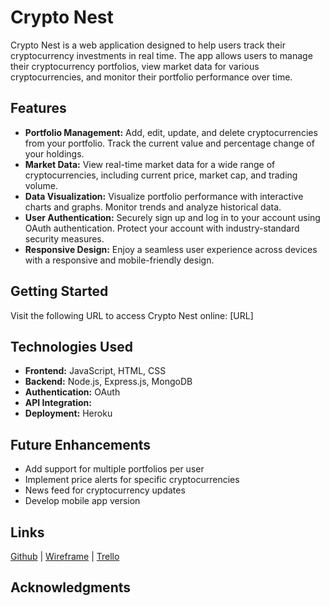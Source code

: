 # Crypto Nest

Crypto Nest is a web application designed to help users track their cryptocurrency investments in real time. The app allows users to manage their cryptocurrency portfolios, view market data for various cryptocurrencies, and monitor their portfolio performance over time.

## Features

- **Portfolio Management:** Add, edit, update, and delete cryptocurrencies from your portfolio. Track the current value and percentage change of your holdings.
- **Market Data:** View real-time market data for a wide range of cryptocurrencies, including current price, market cap, and trading volume.
- **Data Visualization:** Visualize portfolio performance with interactive charts and graphs. Monitor trends and analyze historical data.
- **User Authentication:** Securely sign up and log in to your account using OAuth authentication. Protect your account with industry-standard security measures.
- **Responsive Design:** Enjoy a seamless user experience across devices with a responsive and mobile-friendly design.

## Getting Started

 Visit the following URL to access Crypto Nest online: [URL]

## Technologies Used
- **Frontend:** JavaScript, HTML, CSS
- **Backend:** Node.js, Express.js, MongoDB
- **Authentication:** OAuth
- **API Integration:**
- **Deployment:** Heroku

## Future Enhancements
- Add support for multiple portfolios per user
- Implement price alerts for specific cryptocurrencies
- News feed for cryptocurrency updates
- Develop mobile app version

## Links
[Github](https://github.com/emmyileeva) | [Wireframe](https://wireframe.cc/joTaub) | [Trello](https://trello.com/b/2nEqkuXH/crypto-nest)

## Acknowledgments

  
